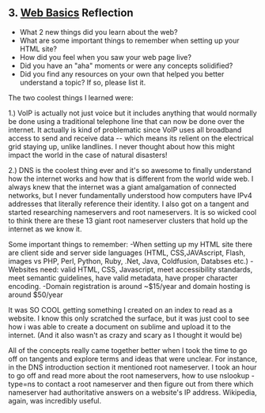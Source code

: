 ## 3. [Web Basics](3_web_basics/readme.md) Reflection

* What 2 new things did you learn about the web?
* What are some important things to remember when setting up your HTML site?
* How did you feel when you saw your web page live?
* Did you have an "aha" moments or were any concepts solidified?
* Did you find any resources on your own that helped you better understand a topic? If so, please list it.

<!-- Add your reflection here. Remove the comment markers -->
The two coolest things I learned were:

1.) VoIP is actually not just voice but it includes anything that would normally be done using a traditional telephone line that can now be done over the internet. It actually is kind of problematic since VoIP uses all broadband access to send and receive data -- which means its relient on the electrical grid staying up, unlike landlines. I never thought about how this might impact the world in the case of natural disasters!

2.) DNS is the coolest thing ever and it's so awesome to finally understand how the internet works and how that is different from the world wide web. I always knew that the internet was a giant amalgamation of connected networks, but I never fundamentally understood how computers have IPv4 addresses that literally reference their identity. I also got on a tangent and started researching nameservers and root nameservers. It is so wicked cool to think there are these 13 giant root nameserver clusters that hold up the internet as we know it. 

Some important things to remember:
-When setting up my HTML site there are client side and server side languages (HTML, CSS,JAVAscript, Flash, images vs PHP, Perl, Python, Ruby, .Net, Java, Coldfusion, Databses etc.) 
-Websites need: valid HTML, CSS, Javascript, meet accessibility standards, meet semantic guidelines, have valid metadata, have proper character encoding.
-Domain registration is around ~$15/year and domain hosting is around $50/year

It was SO COOL getting something I created on an index to read as a website. I know this only scratched the surface, but it was just cool to see how i was able to create a document on sublime and upload it to the internet. (And it also wasn't as crazy and scary as I thought it would be)

All of the concepts really came together better when I took the time to go off on tangents and explore terms and ideas that were unclear. For instance, in the DNS introduction section it mentioned root nameserver. I took an hour to go off and read more about the root nameservers, how to use nslookup -type=ns to contact a root nameserver and then figure out from there which nameserver had authoritative answers on a website's IP address. Wikipedia, again, was incredibly useful.





